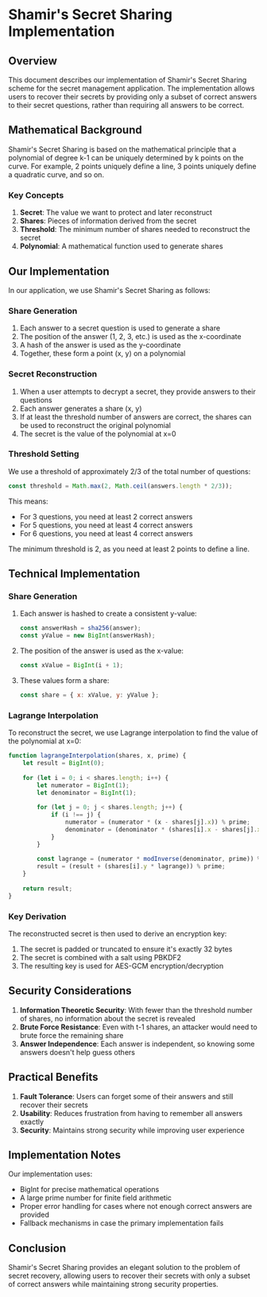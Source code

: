 # Shamir's Secret Sharing Implementation

## Overview

This document describes our implementation of Shamir's Secret Sharing scheme for the secret management application. The implementation allows users to recover their secrets by providing only a subset of correct answers to their secret questions, rather than requiring all answers to be correct.

## Mathematical Background

Shamir's Secret Sharing is based on the mathematical principle that a polynomial of degree k-1 can be uniquely determined by k points on the curve. For example, 2 points uniquely define a line, 3 points uniquely define a quadratic curve, and so on.

### Key Concepts

1. **Secret**: The value we want to protect and later reconstruct
2. **Shares**: Pieces of information derived from the secret
3. **Threshold**: The minimum number of shares needed to reconstruct the secret
4. **Polynomial**: A mathematical function used to generate shares

## Our Implementation

In our application, we use Shamir's Secret Sharing as follows:

### Share Generation

1. Each answer to a secret question is used to generate a share
2. The position of the answer (1, 2, 3, etc.) is used as the x-coordinate
3. A hash of the answer is used as the y-coordinate
4. Together, these form a point (x, y) on a polynomial

### Secret Reconstruction

1. When a user attempts to decrypt a secret, they provide answers to their questions
2. Each answer generates a share (x, y)
3. If at least the threshold number of answers are correct, the shares can be used to reconstruct the original polynomial
4. The secret is the value of the polynomial at x=0

### Threshold Setting

We use a threshold of approximately 2/3 of the total number of questions:

```javascript
const threshold = Math.max(2, Math.ceil(answers.length * 2/3));
```

This means:
- For 3 questions, you need at least 2 correct answers
- For 5 questions, you need at least 4 correct answers
- For 6 questions, you need at least 4 correct answers

The minimum threshold is 2, as you need at least 2 points to define a line.

## Technical Implementation

### Share Generation

1. Each answer is hashed to create a consistent y-value:
   ```javascript
   const answerHash = sha256(answer);
   const yValue = new BigInt(answerHash);
   ```

2. The position of the answer is used as the x-value:
   ```javascript
   const xValue = BigInt(i + 1);
   ```

3. These values form a share:
   ```javascript
   const share = { x: xValue, y: yValue };
   ```

### Lagrange Interpolation

To reconstruct the secret, we use Lagrange interpolation to find the value of the polynomial at x=0:

```javascript
function lagrangeInterpolation(shares, x, prime) {
    let result = BigInt(0);
    
    for (let i = 0; i < shares.length; i++) {
        let numerator = BigInt(1);
        let denominator = BigInt(1);
        
        for (let j = 0; j < shares.length; j++) {
            if (i !== j) {
                numerator = (numerator * (x - shares[j].x)) % prime;
                denominator = (denominator * (shares[i].x - shares[j].x)) % prime;
            }
        }
        
        const lagrange = (numerator * modInverse(denominator, prime)) % prime;
        result = (result + (shares[i].y * lagrange)) % prime;
    }
    
    return result;
}
```

### Key Derivation

The reconstructed secret is then used to derive an encryption key:

1. The secret is padded or truncated to ensure it's exactly 32 bytes
2. The secret is combined with a salt using PBKDF2
3. The resulting key is used for AES-GCM encryption/decryption

## Security Considerations

1. **Information Theoretic Security**: With fewer than the threshold number of shares, no information about the secret is revealed
2. **Brute Force Resistance**: Even with t-1 shares, an attacker would need to brute force the remaining share
3. **Answer Independence**: Each answer is independent, so knowing some answers doesn't help guess others

## Practical Benefits

1. **Fault Tolerance**: Users can forget some of their answers and still recover their secrets
2. **Usability**: Reduces frustration from having to remember all answers exactly
3. **Security**: Maintains strong security while improving user experience

## Implementation Notes

Our implementation uses:
- BigInt for precise mathematical operations
- A large prime number for finite field arithmetic
- Proper error handling for cases where not enough correct answers are provided
- Fallback mechanisms in case the primary implementation fails

## Conclusion

Shamir's Secret Sharing provides an elegant solution to the problem of secret recovery, allowing users to recover their secrets with only a subset of correct answers while maintaining strong security properties.
